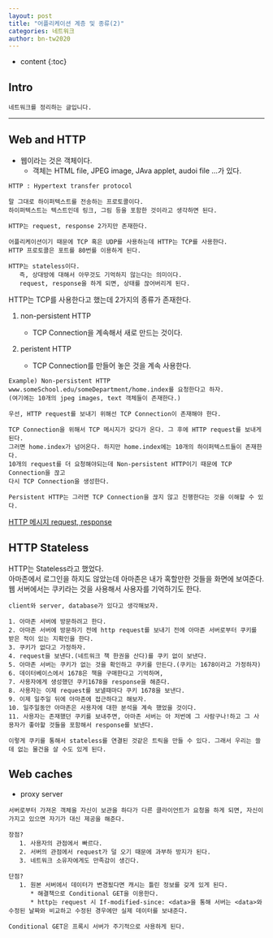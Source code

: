 ```yaml
---
layout: post
title: "어플리케이션 계층 및 종류(2)"
categories: 네트워크
author: bn-tw2020
---
```

* content
{:toc}


## Intro

```
네트워크를 정리하는 글입니다.
```





---

## Web and HTTP

* 웹이라는 것은 객체이다.
   * 객체는 HTML file, JPEG image, JAva applet, audoi file ...가 있다.

```
HTTP : Hypertext transfer protocol

말 그대로 하이퍼텍스트를 전송하는 프로토콜이다.
하이퍼텍스트는 텍스트인데 링크, 그림 등을 포함한 것이라고 생각하면 된다.

HTTP는 request, response 2가지만 존재한다.

어플리케이션이기 때문에 TCP 혹은 UDP를 사용하는데 HTTP는 TCP를 사용한다.
HTTP 프로토콜은 포트를 80번를 이용하게 된다.

HTTP는 stateless이다.
   즉, 상대방에 대해서 아무것도 기억하지 않는다는 의미이다.
   request, response을 하게 되면, 상태를 끊어버리게 된다.
```


HTTP는 TCP를 사용한다고 했는데 2가지의 종류가 존재한다.
1. non-persistent HTTP
   * TCP Connection을 계속해서 새로 만드는 것이다.

2. peristent HTTP
   * TCP Connection를 만들어 놓은 것을 계속 사용한다.

```
Example) Non-persistent HTTP
www.someSchool.edu/someDepartment/home.index를 요청한다고 하자.
(여기에는 10개의 jpeg images, text 객체들이 존재한다.)

우선, HTTP request를 보내기 위해선 TCP Connection이 존재해야 한다.

TCP Connection을 위해서 TCP 메시지가 갖다가 온다. 그 후에 HTTP request를 보내게 된다.
그러면 home.index가 넘어온다. 하지만 home.index에는 10개의 하이퍼텍스트들이 존재한다.
10개의 request를 더 요청해야되는데 Non-persistent HTTP이기 때문에 TCP Connection을 끊고
다시 TCP Connection을 생성한다.

Persistent HTTP는 그러면 TCP Connection을 끊지 않고 진행한다는 것을 이해할 수 있다.
```

[HTTP 메시지 request, response](https://bn-tw2020.github.io/2021/02/17/1_HTTP/)  


## HTTP Stateless

HTTP는 Stateless라고 했었다.  
아마존에서 로그인을 하지도 않았는데 아마존은 내가 혹할만한 것들을 화면에 보여준다.  
웹 서버에서는 쿠키라는 것을 사용해서 사용자를 기억하기도 한다.  

```
client와 server, database가 있다고 생각해보자.

1. 아마존 서버에 방문하려고 한다.
2. 아마존 서버에 방문하기 전에 http request를 보내기 전에 아마존 서버로부터 쿠키를 받은 적이 있는 지확인을 한다.
3. 쿠키가 없다고 가정하자.
4. request을 보낸다.(네트워크 책 한권을 산다)를 쿠키 없이 보낸다.
5. 아마존 서버는 쿠키가 없는 것을 확인하고 쿠키를 만든다.(쿠키는 1678이라고 가정하자)
6. 데이터베이스에서 1678은 책을 구매한다고 기억하며,
7. 사용자에게 생성했던 쿠키1678을 response을 해준다.
8. 사용자는 이제 request를 보낼때마다 쿠키 1678을 보낸다.
9. 이제 일주일 뒤에 아마존에 접근하다고 해보자.
10. 일주일동안 아마존은 사용자에 대한 분석을 계속 했었을 것이다.
11. 사용자는 존재했던 쿠키를 보내주면, 아마존 서버는 아 저번에 그 사람구나!하고 그 사용자가 좋아할 것들을 포함해서 response를 보낸다.

이렇게 쿠키를 통해서 stateless를 연결된 것같은 트릭을 만들 수 있다. 그래서 우리는 쓸데 없는 물건을 살 수도 있게 된다.
```

## Web caches

* proxy server

```
서버로부터 가져온 객체을 자신이 보관을 하다가 다른 클라이언트가 요청을 하게 되면, 자신이 가지고 있으면 자기가 대신 제공을 해준다.

장점?
   1. 사용자의 관점에서 빠르다.
   2. 서버의 관점에서 request가 덜 오기 때문에 과부하 방지가 된다.
   3. 네트워크 소유자에게도 만족감이 생긴다.

단점?
   1. 원본 서버에서 데이터가 변경됬다면 캐시는 틀린 정보를 갖게 있게 된다.
      * 해결책으로 Conditional GET을 이용한다.
      * http는 request 시 If-modified-since: <data>을 통해 서버는 <data>와 수정된 날짜와 비교하고 수정된 경우에만 실제 데이터를 보내준다.

Conditional GET은 프록시 서버가 주기적으로 사용하게 된다.
```

